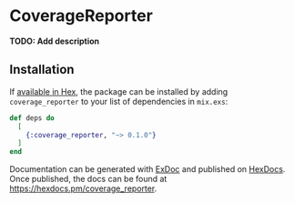 # CoverageReporter

**TODO: Add description**

## Installation

If [available in Hex](https://hex.pm/docs/publish), the package can be installed
by adding `coverage_reporter` to your list of dependencies in `mix.exs`:

```elixir
def deps do
  [
    {:coverage_reporter, "~> 0.1.0"}
  ]
end
```

Documentation can be generated with [ExDoc](https://github.com/elixir-lang/ex_doc)
and published on [HexDocs](https://hexdocs.pm). Once published, the docs can
be found at <https://hexdocs.pm/coverage_reporter>.

